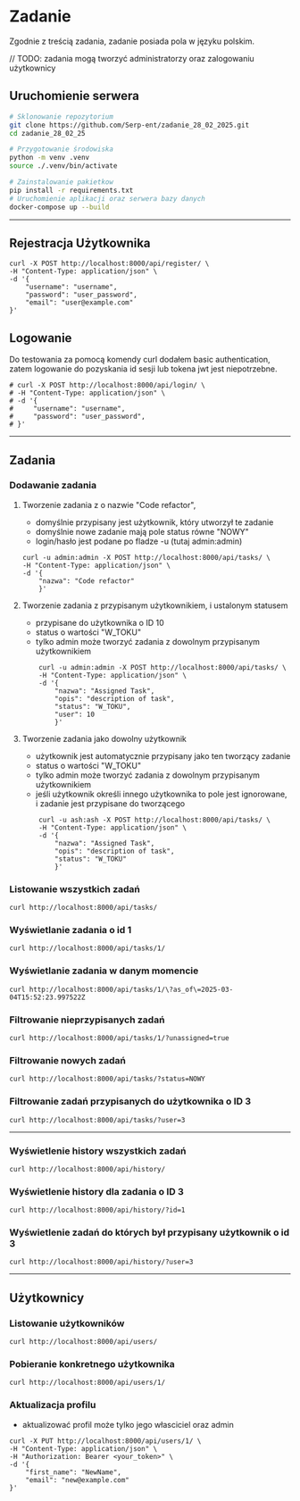 # Zadanie

Zgodnie z treścią zadania, zadanie posiada pola w języku polskim.

// TODO: zadania mogą tworzyć administratorzy oraz zalogowaniu użytkownicy

## Uruchomienie serwera

```bash
# Sklonowanie repozytorium
git clone https://github.com/Serp-ent/zadanie_28_02_2025.git
cd zadanie_28_02_25

# Przygotowanie środowiska
python -m venv .venv
source ./.venv/bin/activate

# Zainstalowanie pakietkow
pip install -r requirements.txt
# Uruchomienie aplikacji oraz serwera bazy danych
docker-compose up --build
```

---

## Rejestracja Użytkownika

```shell
curl -X POST http://localhost:8000/api/register/ \
-H "Content-Type: application/json" \
-d '{
    "username": "username",
    "password": "user_password",
    "email": "user@example.com"
}'
```

## Logowanie

Do testowania za pomocą komendy curl dodałem basic authentication, zatem logowanie do pozyskania id sesji lub tokena jwt jest niepotrzebne.

```shell
# curl -X POST http://localhost:8000/api/login/ \
# -H "Content-Type: application/json" \
# -d '{
#     "username": "username",
#     "password": "user_password",
# }'
```

---

## Zadania

### Dodawanie zadania

1. Tworzenie zadania z o nazwie "Code refactor",

   - domyślnie przypisany jest użytkownik, który utworzył te zadanie
   - domyślnie nowe zadanie mają pole status równe "NOWY"
   - login/hasło jest podane po fladze -u (tutaj admin:admin)

   ```shell
   curl -u admin:admin -X POST http://localhost:8000/api/tasks/ \
   -H "Content-Type: application/json" \
   -d '{
       "nazwa": "Code refactor"
       }'
   ```

2. Tworzenie zadania z przypisanym użytkownikiem, i ustalonym statusem

   - przypisane do użytkownika o ID 10
   - status o wartości "W_TOKU"
   - tylko admin może tworzyć zadania z dowolnym przypisanym użytkownikiem

   ```shell
       curl -u admin:admin -X POST http://localhost:8000/api/tasks/ \
       -H "Content-Type: application/json" \
       -d '{
           "nazwa": "Assigned Task",
           "opis": "description of task",
           "status": "W_TOKU",
           "user": 10
           }'
   ```

3. Tworzenie zadania jako dowolny użytkownik

   - użytkownik jest automatycznie przypisany jako ten tworzący zadanie
   - status o wartości "W_TOKU"
   - tylko admin może tworzyć zadania z dowolnym przypisanym użytkownikiem
   - jeśli użytkownik określi innego użytkownika to pole jest ignorowane, i zadanie jest przypisane do tworzącego

   ```shell
       curl -u ash:ash -X POST http://localhost:8000/api/tasks/ \
       -H "Content-Type: application/json" \
       -d '{
           "nazwa": "Assigned Task",
           "opis": "description of task",
           "status": "W_TOKU"
           }'
   ```

### Listowanie wszystkich zadań

```shell
curl http://localhost:8000/api/tasks/
```

### Wyświetlanie zadania o id 1

```shell
curl http://localhost:8000/api/tasks/1/
```

### Wyświetlanie zadania w danym momencie

```shell
curl http://localhost:8000/api/tasks/1/\?as_of\=2025-03-04T15:52:23.997522Z
```

### Filtrowanie nieprzypisanych zadań

```shell
curl http://localhost:8000/api/tasks/1/?unassigned=true
```

### Filtrowanie nowych zadań

```shell
curl http://localhost:8000/api/tasks/?status=NOWY
```

### Filtrowanie zadań przypisanych do użytkownika o ID 3

```shell
curl http://localhost:8000/api/tasks/?user=3
```

---

### Wyświetlenie history wszystkich zadań

```shell
curl http://localhost:8000/api/history/
```

### Wyświetlenie history dla zadania o ID 3

```shell
curl http://localhost:8000/api/history/?id=1
```

### Wyświetlenie zadań do których był przypisany użytkownik o id 3

```shell
curl http://localhost:8000/api/history/?user=3
```

---

## Użytkownicy

### Listowanie użytkowników

```shell
curl http://localhost:8000/api/users/
```

### Pobieranie konkretnego użytkownika

```shell
curl http://localhost:8000/api/users/1/
```

### Aktualizacja profilu

- aktualizować profil może tylko jego własciciel oraz admin

```shell
curl -X PUT http://localhost:8000/api/users/1/ \
-H "Content-Type: application/json" \
-H "Authorization: Bearer <your_token>" \
-d '{
    "first_name": "NewName",
    "email": "new@example.com"
}'
```
